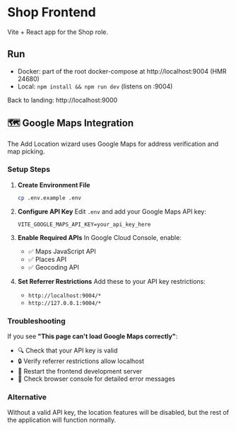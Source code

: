 # Shop Frontend

Vite + React app for the Shop role.

## Run

- Docker: part of the root docker-compose at http://localhost:9004 (HMR 24680)
- Local: `npm install && npm run dev` (listens on :9004)

Back to landing: http://localhost:9000

## 🗺️ Google Maps Integration

The Add Location wizard uses Google Maps for address verification and map picking.

### Setup Steps

1. **Create Environment File**
   ```bash
   cp .env.example .env
   ```

2. **Configure API Key**
   Edit `.env` and add your Google Maps API key:
   ```env
   VITE_GOOGLE_MAPS_API_KEY=your_api_key_here
   ```

3. **Enable Required APIs**
   In Google Cloud Console, enable:
   - ✅ Maps JavaScript API
   - ✅ Places API
   - ✅ Geocoding API

4. **Set Referrer Restrictions**
   Add these to your API key restrictions:
   - `http://localhost:9004/*`
   - `http://127.0.0.1:9004/*`

### Troubleshooting

If you see **"This page can't load Google Maps correctly"**:
- 🔍 Check that your API key is valid
- 🔒 Verify referrer restrictions allow localhost
- 🔄 Restart the frontend development server
- 📝 Check browser console for detailed error messages

### Alternative
Without a valid API key, the location features will be disabled, but the rest of the application will function normally.
